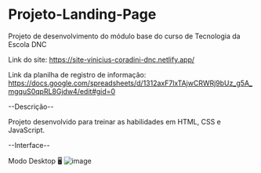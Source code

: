# Projeto-Landing-Page
Projeto de desenvolvimento do módulo base do curso de Tecnologia da Escola DNC

Link do site: https://site-vinicius-coradini-dnc.netlify.app/

Link da planilha de registro de informação: https://docs.google.com/spreadsheets/d/1312axF7lxTAjwCRWRj9bUz_g5A_mgquS0qpRL8Gjdw4/edit#gid=0

--Descrição--

Projeto desenvolvido para treinar as habilidades em HTML, CSS e JavaScript.

--Interface--

Modo Desktop 🖥
![image](https://github.com/ViniciusCoradini76/Projeto-Landing-Page/assets/138939351/f5dd0313-fcd6-4bf0-a6a5-0320ff424b18)

